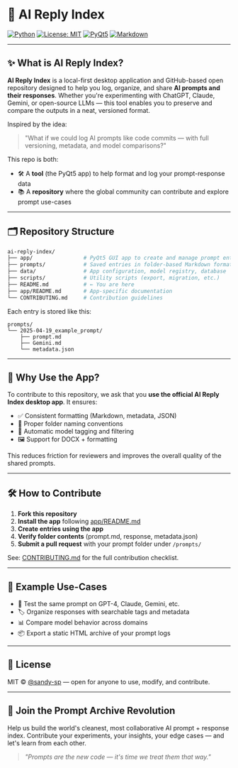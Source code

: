 # 🧠 AI Reply Index

[![Python](https://img.shields.io/badge/Python-3.12+-blue?logo=python)](https://www.python.org/)
[![License: MIT](https://img.shields.io/badge/License-MIT-lightgrey.svg)](./LICENSE)
[![PyQt5](https://img.shields.io/badge/GUI-PyQt5-green?logo=qt)](https://riverbankcomputing.com/software/pyqt/)
[![Markdown](https://img.shields.io/badge/Format-Markdown-blue?logo=markdown)](https://daringfireball.net/projects/markdown/)

---

## ✨ What is AI Reply Index?

**AI Reply Index** is a local-first desktop application and GitHub-based open repository designed to help you log, organize, and share **AI prompts and their responses**. Whether you're experimenting with ChatGPT, Claude, Gemini, or open-source LLMs — this tool enables you to preserve and compare the outputs in a neat, versioned format.

Inspired by the idea:
> "What if we could log AI prompts like code commits — with full versioning, metadata, and model comparisons?"

This repo is both:
- 🛠 A **tool** (the PyQt5 app) to help format and log your prompt-response data
- 📚 A **repository** where the global community can contribute and explore prompt use-cases

---

## 🗂 Repository Structure

```bash
ai-reply-index/
├── app/                # PyQt5 GUI app to create and manage prompt entries
├── prompts/            # Saved entries in folder-based Markdown format
├── data/               # App configuration, model registry, database
├── scripts/            # Utility scripts (export, migration, etc.)
├── README.md           # ← You are here
├── app/README.md       # App-specific documentation
└── CONTRIBUTING.md     # Contribution guidelines
```

Each entry is stored like this:

```
prompts/
└── 2025-04-19_example_prompt/
    ├── prompt.md
    ├── Gemini.md
    └── metadata.json
```

---

## 🧩 Why Use the App?

To contribute to this repository, we ask that you **use the official AI Reply Index desktop app**. It ensures:
- ✅ Consistent formatting (Markdown, metadata, JSON)
- 📄 Proper folder naming conventions
- 🧠 Automatic model tagging and filtering
- 🖼 Support for DOCX + formatting

This reduces friction for reviewers and improves the overall quality of the shared prompts.

---

## 🛠️ How to Contribute

1. **Fork this repository**
2. **Install the app** following [app/README.md](./app/README.md)
3. **Create entries using the app**
4. **Verify folder contents** (prompt.md, response, metadata.json)
5. **Submit a pull request** with your prompt folder under `/prompts/`

See: [CONTRIBUTING.md](./CONTRIBUTING.md) for the full contribution checklist.

---

## 📖 Example Use-Cases

- 🧪 Test the same prompt on GPT-4, Claude, Gemini, etc.
- 🏷️ Organize responses with searchable tags and metadata
- 📊 Compare model behavior across domains
- 📦 Export a static HTML archive of your prompt logs

---

## 📄 License

MIT © [@sandy-sp](https://github.com/sandy-sp) — open for anyone to use, modify, and contribute.

---

## 💬 Join the Prompt Archive Revolution

Help us build the world's cleanest, most collaborative AI prompt + response index.
Contribute your experiments, your insights, your edge cases — and let's learn from each other.

> _"Prompts are the new code — it's time we treat them that way."_

